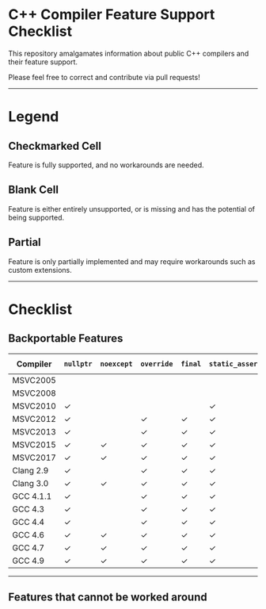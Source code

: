 # C++ Compiler Feature Support Checklist

This repository amalgamates information about public C++ compilers and their feature support.

Please feel free to correct and contribute via pull requests!

---

# Legend
## Checkmarked Cell
Feature is fully supported, and no workarounds are needed.

## Blank Cell
Feature is either entirely unsupported, or is missing and has the potential of being supported.

## Partial
Feature is only partially implemented and may require workarounds such as custom extensions.

---

# Checklist

## Backportable Features

| Compiler  | `nullptr` | `noexcept` | `override` | `final` | `static_assert` | `= delete` | `= default` | `char16_t` | `char32_t` |
|-----------|-----------|------------|------------|---------|-----------------|------------|-------------|------------|------------|
| MSVC2005  |           |            |            |         |                 |            |             |            |            |
| MSVC2008  |           |            |            |         |                 |            |             |            |            |
| MSVC2010  | ✓         |            |            |         | ✓               |            |             | ✓          | ✓          |
| MSVC2012  | ✓         |            | ✓          | ✓       | ✓               |            |             | ✓          | ✓          |
| MSVC2013  | ✓         |            | ✓          | ✓       | ✓               | ✓          | ✓           | ✓          | ✓          |
| MSVC2015  | ✓         | ✓          | ✓          | ✓       | ✓               | ✓          | ✓           | ✓          | ✓          |
| MSVC2017  | ✓         | ✓          | ✓          | ✓       | ✓               | ✓          | ✓           | ✓          | ✓          |
| Clang 2.9 | ✓         |            | ✓          | ✓       | ✓               | ✓          | ✓           | ✓          | ✓          |
| Clang 3.0 | ✓         | ✓          | ✓          | ✓       | ✓               | ✓          | ✓           |            |            |
| GCC 4.1.1 | ✓         |            | ✓          | ✓       | ✓               | ✓          | ✓           |            |            |
| GCC 4.3   | ✓         |            | ✓          | ✓       | ✓               | ✓          | ✓           |            |            |
| GCC 4.4   | ✓         |            | ✓          | ✓       | ✓               | ✓          | ✓           | ✓          | ✓          |
| GCC 4.6   | ✓         | ✓          | ✓          | ✓       | ✓               | ✓          | ✓           | ✓          | ✓          |
| GCC 4.7   | ✓         | ✓          | ✓          | ✓       | ✓               | ✓          | ✓           | ✓          | ✓          |
| GCC 4.9   | ✓         | ✓          | ✓          | ✓       | ✓               | ✓          | ✓           | ✓          | ✓          |

---

## Features that cannot be worked around
